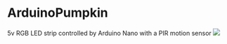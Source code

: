 # ArduinoPumpkin
5v RGB LED strip controlled by Arduino Nano with a PIR motion sensor
![](images/pumpkin.jpg)
